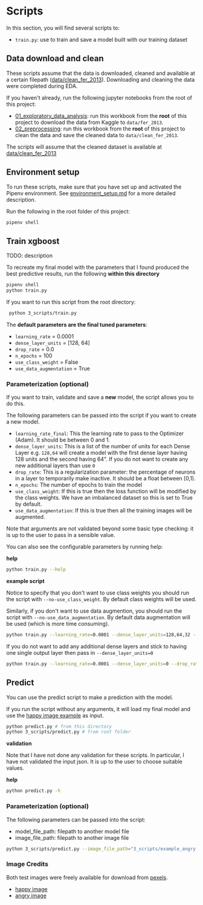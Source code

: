 # Scripts

In this section, you will find several scripts to: 

- `train.py`: use to train and save a model built with our training dataset

## Data download and clean

These scripts assume that the data is downloaded, cleaned and available at a certain filepath ([data/clean_fer_2013](../data/clean_fer_2013/)). Downloading and cleaning the data were completed during EDA.

If you haven't already, run the following jupyter notebooks from the root of this project:

- [01_exploratory_data_analysis](../1_eda/01_exploratory_data_analysis.ipynb): run this workbook from the **root** of this project to download the data from Kaggle to `data/fer_2013`. 
- [02_preprocessing](../1_eda/02_preprocessing.ipynb): run this workbook from the **root** of this project to clean the data and save the cleaned data to `data/clean_fer_2013`.

The scripts will assume that the cleaned dataset is available at [data/clean_fer_2013](../data/clean_fer_2013/)


## Environment setup

To run these scripts, make sure that you have set up and activated the Pipenv environment. See [environment_setup.md](../environment_setup.md) for a more detailed description.

Run the following in the root folder of this project:

```bash
pipenv shell
```

## Train xgboost 
TODO: description

To recreate my final model with the parameters that I found produced the best predictive results, run the following **within this directory**

```bash
pipenv shell
python train.py
```
If you want to run this script from the root directory:

```bash
 python 3_scripts/train.py
 ```

The **default parameters are the final tuned parameters**:

- `learning_rate` = 0.0001
- `dense_layer_units` = [128, 64]
- `drop_rate` = 0.0
- `n_epochs` = 100
- `use_class_weight` = False
- `use_data_augmentation` = True


### Parameterization (optional)
If you want to train, validate and save a **new** model, the script allows you to do this.

The following parameters can be passed into the script if you want to create a new model.

- `learning_rate_final`: This the learning rate to pass to the Optimizer (Adam). It should be between 0 and 1.
- `dense_layer_units`: This is a list of the number of units for each Dense Layer e.g. `128,64` will create a model with the first dense layer having 128 units and the second having 64". If you do not want to create any new additional layers than use `0`
- `drop_rate`: This is a regularization parameter: the percentage of neurons in a layer to temporarily make inactive. It should be a float between [0,1).
- `n_epochs`: The number of epochs to train the model
- `use_class_weight`: If this is true then the loss function will be modified by the class weights. We have an imbalanced dataset so this is set to True by default. 
- `use_data_augmentation`: If this is true then all the training images will be augmented.

Note that arguments are not validated beyond some basic type checking: it is up to the user to pass in a sensible value. 

You can also see the configurable parameters by running help:

**help**

```bash
python train.py --help 
```

**example script**

Notice to specify that you don't want to use class weights you should run the script with `--no-use_class_weight`. By default class weights will be used.

Similarly, if you don't want to use data augmention, you should run the script with `--no-use_data_augmentation`. By default data augmentation will be used (which is more time consuming).

```bash
python train.py --learning_rate=0.0001 --dense_layer_units=128,64,32 --drop_rate=0.8 --n_epochs=30 --no-use_class_weight --no-use_data_augmentation
```

If you do not want to add any additional dense layers and stick to having one single output layer then pass in `--dense_layer_units=0`

```bash
python train.py --learning_rate=0.0001 --dense_layer_units=0 --drop_rate=0.8 --n_epochs=30 --no-use_class_weight --no-use_data_augmentation
```

## Predict
You can use the predict script to make a prediction with the model.

If you run the script without any arguments, it will load my final model and use the [happy image example](./example_happy.jpg) as input.

```bash
python predict.py # from this directory
python 3_scripts/predict.py # from root folder
```

**validation**

Note that I have not done any validation for these scripts. In particular, I have not validated the input json. It is up to the user to choose suitable values.

**help**

```bash
python predict.py -h 
```

### Parameterization (optional)
The following parameters can be passed into the script:
- model_file_path: filepath to another model file
- image_file_path: filepath to another image file

```bash
python 3_scripts/predict.py --image_file_path="3_scripts/example_angry.jpg" --model_file_path="2_model_training/er_final_with_aug_94_0.566.keras"
```

### Image Credits
Both test images were freely available for download from [pexels](https://www.pexels.com/).

- [happy image](https://images.pexels.com/photos/1222271/pexels-photo-1222271.jpeg?auto=compress&cs=tinysrgb&w=400)
- [angry image](https://images.pexels.com/photos/8727561/pexels-photo-8727561.jpeg?auto=compress&cs=tinysrgb&w=400)
